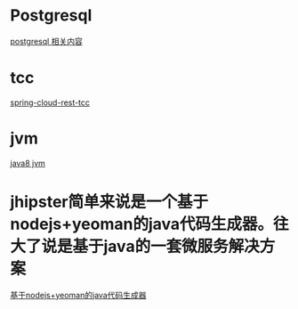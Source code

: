 # Postgresql
<a href="https://github.com/digoal/blog">postgresql 相关内容</a>

# tcc
<a href="https://github.com/prontera/spring-cloud-rest-tcc">spring-cloud-rest-tcc</a>

# jvm
<a href="https://github.com/jameswangAugmentum/Blogs/tree/master/jvm">java8 jvm</a>

# jhipster简单来说是一个基于nodejs+yeoman的java代码生成器。往大了说是基于java的一套微服务解决方案
<a href="https://github.com/jhipster/generator-jhipster">基于nodejs+yeoman的java代码生成器</a>
